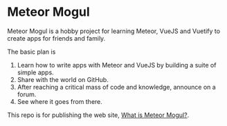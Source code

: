# Meteor Mogul

Meteor Mogul is a hobby project for learning Meteor, VueJS and Vuetify to create apps for friends and family.

The basic plan is

1. Learn how to write apps with Meteor and VueJS by building a suite of simple apps.
2. Share with the world on GitHub.
3. After reaching a critical mass of code and knowledge, announce on a forum.
4. See where it goes from there.

This repo is for publishing the web site, [What is Meteor Mogul?](https://meteor-mogul.github.io/).
